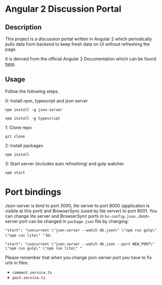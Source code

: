# Angular 2 Discussion Portal

## Description
This project is a discussion portal written in Angular 2 which periodically pulls data from backend to keep fresh data on UI without refreshing the page.

It is derived from the official Angular 2 Documentation which can be found [here](https://angular.io/docs/ts/latest/tutorial/).

## Usage
Follow the following steps.

0: Install npm, typescript and json server
```
npm install -g json-server
```
```
npm install -g typescript
```
1: Clone repo
```
git clone
```
2: Install packages
```
npm install
```
3: Start server (includes auto refreshing) and gulp watcher
```
npm start
```

# Port bindings
Json-server is bind to port 3000, lite server to port 8000 (application is visible at this port) and BrowserSync (used by lite server) to port 8001.
You can change lite server and BrowserSync ports in `bs-config.json`. Json-server port can be changed in `package.json` file by changing:

`"start": "concurrent \"json-server --watch db.json\" \"npm run gulp\" \"npm run lite\" "` to:

`"start": "concurrent \"json-server --watch db.json --port NEW_PORT\" \"npm run gulp\" \"npm run lite\" "`

Please remember that when you change json-server port you have to fix urls in files:

* `comment.service.ts`
* `post.service.ts`